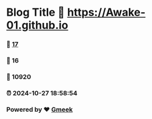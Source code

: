 # Blog Title :link: https://Awake-01.github.io 
### :page_facing_up: [17](https://Awake-01.github.io/tag.html) 
### :speech_balloon: 16 
### :hibiscus: 10920 
### :alarm_clock: 2024-10-27 18:58:54 
### Powered by :heart: [Gmeek](https://github.com/Meekdai/Gmeek)
